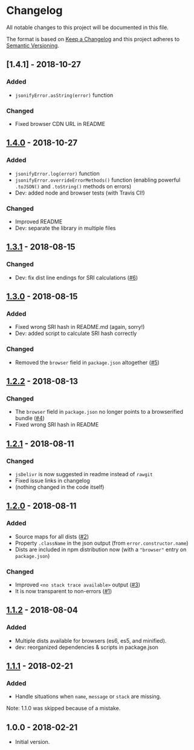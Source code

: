 # Changelog
All notable changes to this project will be documented in this file.

The format is based on [Keep a Changelog](http://keepachangelog.com/en/1.0.0/)
and this project adheres to [Semantic Versioning](http://semver.org/spec/v2.0.0.html).

<!-- ## [Unreleased] -->

## [1.4.1] - 2018-10-27
### Added
- `jsonifyError.asString(error)` function
### Changed
- Fixed browser CDN URL in README

## [1.4.0] - 2018-10-27
### Added
- `jsonifyError.log(error)` function
- `jsonifyError.overrideErrorMethods()` function (enabling powerful `.toJSON()` and `.toString()` methods on errors)
- Dev: added node and browser tests (with Travis CI!)
### Changed
- Improved README
- Dev: separate the library in multiple files

## [1.3.1] - 2018-08-15
### Changed
- Dev: fix dist line endings for SRI calculations ([#6](https://github.com/papb/jsonify-error/issues/6))

## [1.3.0] - 2018-08-15
### Added
- Fixed wrong SRI hash in README.md (again, sorry!)
- Dev: added script to calculate SRI hash correctly

### Changed
- Removed the `browser` field in `package.json` altogether ([#5](https://github.com/papb/jsonify-error/issues/5))

## [1.2.2] - 2018-08-13
### Changed
- The `browser` field in `package.json` no longer points to a browserified bundle ([#4](https://github.com/papb/jsonify-error/issues/4))
- Fixed wrong SRI hash in README

## [1.2.1] - 2018-08-11
### Changed
- `jsDelivr` is now suggested in readme instead of `rawgit`
- Fixed issue links in changelog
- (nothing changed in the code itself)

## [1.2.0] - 2018-08-11
### Added
- Source maps for all dists ([#2](https://github.com/papb/jsonify-error/issues/2))
- Property `.className` in the json output (from `error.constructor.name`)
- Dists are included in npm distribution now (with a `"browser"` entry on `package.json`)

### Changed
- Improved `<no stack trace available>` output ([#3](https://github.com/papb/jsonify-error/issues/3))
- It is now transparent to non-errors ([#1](https://github.com/papb/jsonify-error/issues/1))

## [1.1.2] - 2018-08-04
### Added
- Multiple dists available for browsers (es6, es5, and minified).
- dev: reorganized dependencies & scripts in package.json

## [1.1.1] - 2018-02-21
### Added
- Handle situations when `name`, `message` or `stack` are missing.

Note: 1.1.0 was skipped because of a mistake.

## 1.0.0 - 2018-02-21

- Initial version.

[Unreleased]: https://github.com/papb/jsonify-error/compare/v1.4.1...HEAD
[1.4.0]: https://github.com/papb/jsonify-error/compare/v1.4.0...v1.4.1
[1.4.0]: https://github.com/papb/jsonify-error/compare/v1.3.1...v1.4.0
[1.3.1]: https://github.com/papb/jsonify-error/compare/v1.3.0...v1.3.1
[1.3.0]: https://github.com/papb/jsonify-error/compare/v1.2.2...v1.3.0
[1.2.2]: https://github.com/papb/jsonify-error/compare/v1.2.1...v1.2.2
[1.2.1]: https://github.com/papb/jsonify-error/compare/v1.2.0...v1.2.1
[1.2.0]: https://github.com/papb/jsonify-error/compare/v1.1.2...v1.2.0
[1.1.2]: https://github.com/papb/jsonify-error/compare/v1.1.1...v1.1.2
[1.1.1]: https://github.com/papb/jsonify-error/compare/v1.0.0...v1.1.1